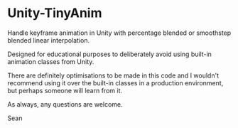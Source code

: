 # Unity-TinyAnim
Handle keyframe animation in Unity with percentage blended or smoothstep blended linear interpolation.

Designed for educational purposes to deliberately avoid using built-in animation classes from Unity.

There are definitely optimisations to be made in this code and I wouldn't recommend using it over the built-in classes in a production environment, but perhaps someone will learn from it.

As always, any questions are welcome.

Sean
